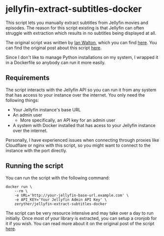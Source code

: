 # jellyfin-extract-subtitles-docker

This script lets you manually extract subtitles from Jellyfin movies and episodes. The reason for this script existing is that Jellyfin can often struggle with extraction which results in no subtitles being displayed at all.

The original script was written by [Ian Walton](https://github.com/iwalton3), which you can find [here](https://gist.github.com/iwalton3/f60f4741f561a742e6f8689a621c9824). You can find the original post about this script [here](https://www.reddit.com/r/jellyfin/comments/metzk6/subtitle_extraction_script/).

Since I don't like to manage Python installations on my system, I wrapped it in a Dockerfile so anybody can run it more easily.

## Requirements

The script interacts with the Jellyfin API so you can run it from any system that has access to your instance over the internet. You only need the following things:

* Your Jellyfin instance's base URL
* An admin user
    * More specifically, an API key for an admin user
* A system with Docker installed that has acess to your Jellyfin instance over the internet.

Personally, I have experienced issues when connecting through proxies like Cloudflare or nginx with this script, so you might want to connect to the instance with the port directly.

## Running the script

You can run the script with the following command:

```
docker run \
    --rm \
    -e URL='http://your-jellyfin-base-url.example.com' \
    -e API_KEY='Your Jellyfin Admin API Key' \
    zeryther/jellyfin-extract-subtitles-docker
```

The script can be very resource intensive and may take over a day to run initially. Once most of your library is extracted, you can setup a cronjob for it if you wish. You can read more about it on the original post of the script [here](https://www.reddit.com/r/jellyfin/comments/metzk6/subtitle_extraction_script/).
